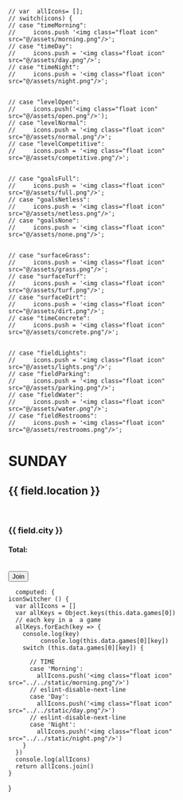
    // var  allIcons= [];
    // switch(icons) {
    // case "timeMorning":
    //     icons.push '<img class="float icon" src="@/assets/morning.png"/>';
    // case "timeDay":
    //     icons.push = '<img class="float icon" src="@/assets/day.png"/>';
    // case "timeNight":
    //     icons.push = '<img class="float icon" src="@/assets/night.png"/>';


    // case "levelOpen":
    //     icons.push('<img class="float icon" src="@/assets/open.png"/>');
    // case "levelNormal":
    //     icons.push = '<img class="float icon" src="@/assets/normal.png"/>';
    // case "levelCompetitive":
    //     icons.push = '<img class="float icon" src="@/assets/competitive.png"/>';


    // case "goalsFull":
    //     icons.push = '<img class="float icon" src="@/assets/full.png"/>';
    // case "goalsNetless":
    //     icons.push = '<img class="float icon" src="@/assets/netless.png"/>';
    // case "goalsNone":
    //     icons.push = '<img class="float icon" src="@/assets/none.png"/>';


    // case "surfaceGrass":
    //     icons.push = '<img class="float icon" src="@/assets/grass.png"/>';
    // case "surfaceTurf":
    //     icons.push = '<img class="float icon" src="@/assets/turf.png"/>';
    // case "surfaceDirt":
    //     icons.push = '<img class="float icon" src="@/assets/dirt.png"/>';
    // case "timeConcrete":
    //     icons.push = '<img class="float icon" src="@/assets/concrete.png"/>';


    // case "fieldLights":
    //     icons.push = '<img class="float icon" src="@/assets/lights.png"/>';
    // case "fieldParking":
    //     icons.push = '<img class="float icon" src="@/assets/parking.png"/>';
    // case "fieldWater":
    //     icons.push = '<img class="float icon" src="@/assets/water.png"/>';
    // case "fieldRestrooms":
    //     icons.push = '<img class="float icon" src="@/assets/restrooms.png"/>';


<div id="Sunday">
      <h1>SUNDAY</h1>
                <div class="card" v-bind:key="field.games" v-for="field in data.games" v-if="field.day == 'Sunday'">
              <span>
                <h2> {{ field.location }} </h2>
              <div v-html="iconSwitcher">
              </div>
                  <!-- <img class="float icon" src="@/assets/normal.png"/> -->
                  <br>
                <h3> {{ field.city }} </h3>
                <div class="deets">
                  <!-- <img class="icon" src="@/assets/dirt.png"/>
                  <img class="icon" src="@/assets/netless.png"/>
                  <img class="icon" src="@/assets/night.png"/>
                  <br>
                  <img class="icon" src="@/assets/lights.png"/>
                  <img class="icon" src="@/assets/water.png"/> -->
                </div>
                <div class="card-buttons">
                  <h4>Total:</h4> <span> </span>
                  <br>
                  <button> Join </button>
                </div>
              </span>
            </div>
      </div>
    </div>


      computed: {
    iconSwitcher () {
      var allIcons = []
      var allKeys = Object.keys(this.data.games[0])
      // each key in a  a game
      allKeys.forEach(key => {
        console.log(key)
             console.log(this.data.games[0][key])
        switch (this.data.games[0][key]) {

          // TIME
          case 'Morning':
            allIcons.push('<img class="float icon" src="../../static/morning.png"/>')
          // eslint-disable-next-line
          case 'Day':
            allIcons.push('<img class="float icon" src="../../static/day.png"/>')
          // eslint-disable-next-line
          case 'Night':
            allIcons.push('<img class="float icon" src="../../static/night.png"/>')
        }
      })
      console.log(allIcons)
      return allIcons.join()
    }
  }